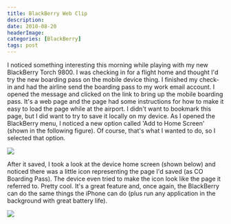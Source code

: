 ```yaml
---
title: BlackBerry Web Clip
description: 
date: 2010-08-20
headerImage: 
categories: [BlackBerry]
tags: post
---
```


I noticed something interesting this morning while playing with my new BlackBerry Torch 9800. I was checking in for a flight home and thought I'd try the new boarding pass on the mobile device thing. I finished my check-in and had the airline send the boarding pass to my work email account. I opened the message and clicked on the link to bring up the mobile boarding pass. It's a web page and the page had some instructions for how to make it easy to load the page while at the airport. I didn't want to bookmark this page, but I did want to try to save it locally on my device. As I opened the BlackBerry menu, I noticed a new option called 'Add to Home Screen' (shown in the following figure). Of course, that's what I wanted to do, so I selected that option.

![](/images/stories/screenshot-aug2010-103813a.jpg)

After it saved, I took a look at the device home screen (shown below) and noticed there was a little icon representing the page I'd saved (as CO Boarding Pass). The device even tried to make the icon look like the page it referred to. Pretty cool. It's a great feature and, once again, the BlackBerry can do the same things the iPhone can do (plus run any application in the background with great battery life).

![](/images/stories/screenshot-aug2010-103952a.jpg)